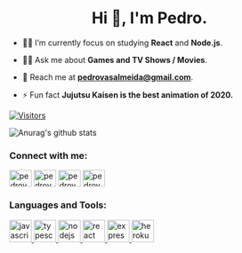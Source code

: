<h1 align="center">Hi 👋, I'm Pedro.</h1>
 
- 🚣🏻 I’m currently focus on studying **React** and **Node.js**.

- 🙅‍♂️ Ask me about **Games and TV Shows / Movies**.

- 📩 Reach me at **pedrovasalmeida@gmail.com**.

- ⚡ Fun fact **Jujutsu Kaisen is the best animation of 2020.**

[![Visitors](https://visitor-badge.glitch.me/badge?page_id=github/pedrovasalmeida)](https://www.linkedin.com/in/pedro-vasconcellos-a272851a0)

![Anurag's github stats](https://github-readme-stats.vercel.app/api?username=pedrovasalmeida&show_icons=true&theme=react)

<h3 align="left">Connect with me:</h3>
<p align="left">
<a href="https://dev.to/pedrovasalmeida" target="blank"><img align="center" src="https://cdn.jsdelivr.net/npm/simple-icons@3.0.1/icons/dev-dot-to.svg" alt="pedrovasalmeida" height="30" width="40" /></a>
<a href="https://twitter.com/pedroohva" target="blank"><img align="center" src="https://cdn.jsdelivr.net/npm/simple-icons@3.0.1/icons/twitter.svg" alt="pedrovasalmeida" height="30" width="40" /></a>
<a href="https://www.linkedin.com/in/pedro-vasconcellos-a272851a0/" target="blank"><img align="center" src="https://cdn.jsdelivr.net/npm/simple-icons@3.0.1/icons/linkedin.svg" alt="pedrovasalmeida" height="30" width="40" /></a>
<a href="https://instagram.com/pedroohva" target="blank"><img align="center" src="https://cdn.jsdelivr.net/npm/simple-icons@3.0.1/icons/instagram.svg" alt="pedrovasalmeida" height="30" width="40" /></a>
</p>

<h3 align="left">Languages and Tools:</h3>
<p align="left"><a href="https://developer.mozilla.org/en-US/docs/Web/JavaScript" target="_blank"> <img src="https://devicons.github.io/devicon/devicon.git/icons/javascript/javascript-original.svg" alt="javascript" width="40" height="40"/> </a><a href="https://www.typescriptlang.org/" target="_blank"> <img src="https://devicons.github.io/devicon/devicon.git/icons/typescript/typescript-original.svg" alt="typescript" width="40" height="40"/> </a><a href="https://nodejs.org" target="_blank"> <img src="https://devicons.github.io/devicon/devicon.git/icons/nodejs/nodejs-original-wordmark.svg" alt="nodejs" width="40" height="40"/> </a><a href="https://reactjs.org/" target="_blank"> <img src="https://devicons.github.io/devicon/devicon.git/icons/react/react-original-wordmark.svg" alt="react" width="40" height="40"/> </a> <a href="https://expressjs.com" target="_blank"> <img src="https://devicons.github.io/devicon/devicon.git/icons/express/express-original-wordmark.svg" alt="express" width="40" height="40"/> </a> <a href="https://heroku.com" target="_blank"> <img src="https://www.vectorlogo.zone/logos/heroku/heroku-icon.svg" alt="heroku" width="40" height="40"/> </a>  </p>
